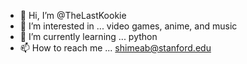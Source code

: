 - 👋 Hi, I’m @TheLastKookie
- 👀 I’m interested in ... video games, anime, and music
- 🌱 I’m currently learning ... python
- 📫 How to reach me ... shimeab@stanford.edu

<!---
TheLastKookie/TheLastKookie is a ✨ special ✨ repository because its `README.md` (this file) appears on your GitHub profile.
You can click the Preview link to take a look at your changes.
--->

